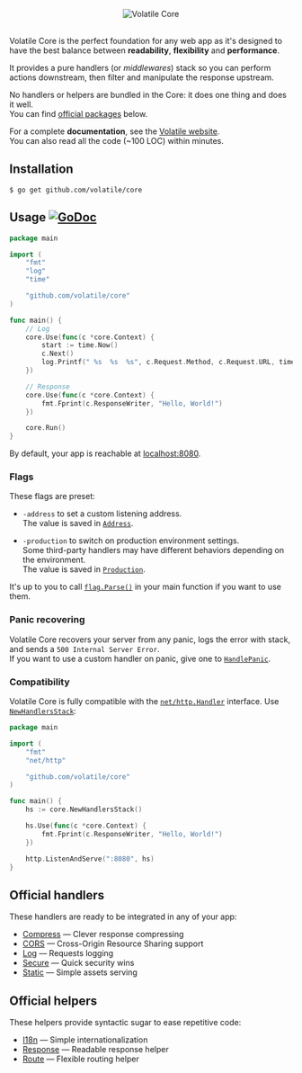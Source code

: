 <p align="center"><img src="http://volatile.whitedevops.com/images/repositories/core/logo.png" alt="Volatile Core" title="Volatile Core"><br><br></p>

Volatile Core is the perfect foundation for any web app as it's designed to have the best balance between **readability**, **flexibility** and **performance**.  

It provides a pure handlers (or *middlewares*) stack so you can perform actions downstream, then filter and manipulate the response upstream.

No handlers or helpers are bundled in the Core: it does one thing and does it well.  
You can find [official packages](#official-handlers) below.

For a complete **documentation**, see the [Volatile website](http://volatile.whitedevops.com).  
You can also read all the code (~100 LOC) within minutes.

## Installation

```Shell
$ go get github.com/volatile/core
```

## Usage [![GoDoc](https://godoc.org/github.com/volatile/core?status.svg)](https://godoc.org/github.com/volatile/core)

```Go
package main

import (
	"fmt"
	"log"
	"time"

	"github.com/volatile/core"
)

func main() {
	// Log
	core.Use(func(c *core.Context) {
		start := time.Now()
		c.Next()
		log.Printf(" %s  %s  %s", c.Request.Method, c.Request.URL, time.Since(start))
	})

	// Response
	core.Use(func(c *core.Context) {
		fmt.Fprint(c.ResponseWriter, "Hello, World!")
	})

	core.Run()
}
```

By default, your app is reachable at [localhost:8080](http://localhost:8080).

### Flags

These flags are preset:

- `-address` to set a custom listening address.  
  The value is saved in [`Address`](https://godoc.org/github.com/volatile/core#Address).

- `-production` to switch on production environment settings.  
  Some third-party handlers may have different behaviors depending on the environment.  
  The value is saved in [`Production`](https://godoc.org/github.com/volatile/core#Production).

It's up to you to call [`flag.Parse()`](https://golang.org/pkg/flag/#Parse) in your main function if you want to use them.

### Panic recovering

Volatile Core recovers your server from any panic, logs the error with stack, and sends a `500 Internal Server Error`.  
If you want to use a custom handler on panic, give one to [`HandlePanic`](https://godoc.org/github.com/volatile/core#HandlePanic).

### Compatibility

Volatile Core is fully compatible with the [`net/http.Handler`](https://golang.org/pkg/net/http/#Handler) interface. Use [`NewHandlersStack`](https://godoc.org/github.com/volatile/core#NewHandlersStack):

```Go
package main

import (
	"fmt"
	"net/http"

	"github.com/volatile/core"
)

func main() {
	hs := core.NewHandlersStack()

	hs.Use(func(c *core.Context) {
		fmt.Fprint(c.ResponseWriter, "Hello, World!")
	})

	http.ListenAndServe(":8080", hs)
}
```

## Official handlers

These handlers are ready to be integrated in any of your app:

- [Compress](https://github.com/volatile/compress) — Clever response compressing
- [CORS](https://github.com/volatile/cors) — Cross-Origin Resource Sharing support
- [Log](https://github.com/volatile/log) — Requests logging
- [Secure](https://github.com/volatile/secure) — Quick security wins
- [Static](https://github.com/volatile/static) — Simple assets serving

## Official helpers

These helpers provide syntactic sugar to ease repetitive code:

- [I18n](https://github.com/volatile/i18n) — Simple internationalization
- [Response](https://github.com/volatile/response) — Readable response helper
- [Route](https://github.com/volatile/route) — Flexible routing helper
